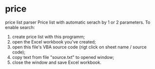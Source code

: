 # price
price list parser
Price list with automatic serach by 1 or 2 parameters.
To enable search:
1. create price list with this programm;
2. open the Excel workbook you've created;
3. open this file's VBA source code (rigt click on sheet name / source code);
4. copy text from file "source.txt" to opened window;
5. close the window and save Excel workbook.
